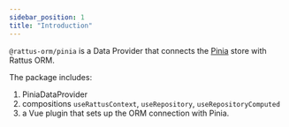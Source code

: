 ```yaml
---
sidebar_position: 1
title: "Introduction"
---
```


`@rattus-orm/pinia` is a Data Provider that connects the [Pinia](https://pinia.vuejs.org/) store with Rattus ORM.

The package includes:
1. PiniaDataProvider
2. compositions `useRattusContext`, `useRepository`, `useRepositoryComputed`
3. a Vue plugin that sets up the ORM connection with Pinia.
